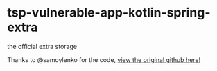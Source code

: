 # tsp-vulnerable-app-kotlin-spring-extra
the official extra storage

Thanks to @samoylenko for the code, [view the original github here!](https://github.com/the-scan-project/tsp-vulnerable-app-kotlin-spring)
